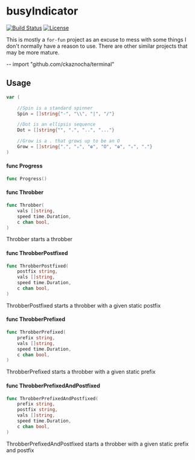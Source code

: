 # busyIndicator

[![Build Status](http://img.shields.io/travis/ckaznocha/busyIndicator.svg?style=flat)](https://travis-ci.org/ckaznocha/busyIndicator)
[![License](http://img.shields.io/:license-mit-blue.svg)](http://ckaznocha.mit-license.org)

This is mostly a `for-fun` project as an excuse to mess with some things I don't
normally have a reason to use. There are other similar projects that may be more
mature.

--
    import "github.com/ckaznocha/terminal"


## Usage

```go
var (

	//Spin is a standard spinner
	Spin = []string{"-", "\\", "|", "/"}

	//Dot is an ellipsis sequence
	Dot = []string{"", ".", "..", "..."}

	//Grow is a . that grows up to be an O
	Grow = []string{".", "ₒ", "ⱺ", "O", "ⱺ", "ₒ", "."}
)
```

#### func  Progress

```go
func Progress()
```

#### func  Throbber

```go
func Throbber(
	vals []string,
	speed time.Duration,
	c chan bool,
)
```
Throbber starts a throbber

#### func  ThrobberPostfixed

```go
func ThrobberPostfixed(
	postfix string,
	vals []string,
	speed time.Duration,
	c chan bool,
)
```
ThrobberPostfixed starts a throbber with a given static postfix

#### func  ThrobberPrefixed

```go
func ThrobberPrefixed(
	prefix string,
	vals []string,
	speed time.Duration,
	c chan bool,
)
```
ThrobberPrefixed starts a throbber with a given static prefix

#### func  ThrobberPrefixedAndPostfixed

```go
func ThrobberPrefixedAndPostfixed(
	prefix string,
	postfix string,
	vals []string,
	speed time.Duration,
	c chan bool,
)
```
ThrobberPrefixedAndPostfixed starts a throbber with a given static prefix and
postfix
